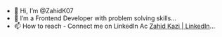 - 👋 Hi, I’m @ZahidK07
- 👀 I’m a Frontend Developer with problem solving skills...
- 📫 How to reach - Connect me on LinkedIn Ac <a href=https://www.linkedin.com/in/zahid-kazi-19b516106/>Zahid Kazi | LinkedIn</a>...


<!---
ZahidK07/ZahidK07 is a ✨ special ✨ repository because its `README.md` (this file) appears on your GitHub profile.
You can click the Preview link to take a look at your changes.
--->
